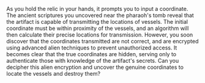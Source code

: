 As you hold the relic in your hands, it prompts you to input a coordinate. The ancient scriptures you uncovered near the pharaoh's tomb reveal that the artifact is capable of transmitting the locations of vessels. The initial coordinate must be within proximity of the vessels, and an algorithm will then calculate their precise locations for transmission. However, you soon discover that the coordinates transmitted are not correct, and are encrypted using advanced alien techniques to prevent unauthorized access. It becomes clear that the true coordinates are hidden, serving only to authenticate those with knowledge of the artifact's secrets. Can you decipher this alien encryption and uncover the genuine coordinates to locate the vessels and destroy them?

